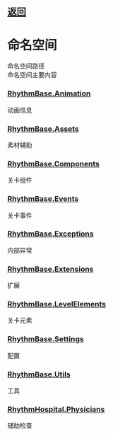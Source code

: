 ## [返回](../RadiationTherapy.md)  
  

# 命名空间  
  
命名空间路径  
命名空间主要内容  
  

### [RhythmBase.Animation](namespace/Animation.md)  
动画信息  

### [RhythmBase.Assets](namespace/Assets.md)  
素材辅助  

### [RhythmBase.Components](namespace/Components.md)  
关卡组件  

### [RhythmBase.Events](namespace/Events.md)  
关卡事件  

### [RhythmBase.Exceptions](namespace/Exceptions.md)  
内部异常  

### [RhythmBase.Extensions](namespace/Extensions.md)  
扩展  

### [RhythmBase.LevelElements](namespace/LevelElements.md)  
关卡元素  

### [RhythmBase.Settings](namespace/Settings.md)  
配置  

### [RhythmBase.Utils](namespace/Utils.md)  
工具  

### [RhythmHospital.Physicians](namespace/Physicians.md)  
辅助检查  